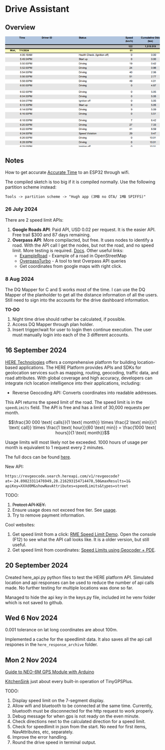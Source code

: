 # Drive Assistant

## Overview
![Discovery Movement Report](movement_report.png)

## Notes

How to get accurate [Accurate Time](https://lastminuteengineers.com/esp32-ntp-server-date-time-tutorial/) to an ESP32 through wifi.

The compiled sketch is too big if it is compiled normally. Use the following partition scheme instead:

```
Tools -> partition scheme -> "Hugh app (3MB no OTA/ 1MB SPIFFS)"
```

### 26 July 2024
There are 2 speed limit APIs:
1. **Google Roads API**: Paid API, USD 0.02 per request. It is the easier API. Free trail $300 and 87 days remaining.
2. **Overpass API**: More compilacted, but free. It uses nodes to identify a road. With the API call I get the nodes, but not the road, and no speed limit. More testing is required. [Docs](https://wiki.openstreetmap.org/wiki/Overpass_API).
Other useful links:
    - [ExampleRoad](https://www.openstreetmap.org/way/4279932#map=16/-24.9017/27.7493) - Example of a road in OpenStreetMap
    - [OverpassTurbo](https://overpass-turbo.eu/) - A tool to test Overpass API queries
    - Get coordinates from google maps with right click.

### 8 Aug 2024
The DQ Mapper for C and S works most of the time. I can use the DQ Mapper of the planholder to get all the distance information of all the users. Still need to sign into the accounts for the drive dashboard information. 

**TO-DO**
1. Night time drive should rather be calculated, if possible.
2. Access DQ Mapper through plan holder.
3. Insert trigger/wait for user to login then continue execution. The user must manually login into each of the 3 different accounts. 

## 16 September 2024

[HERE Technologies](https://developer.here.com/) offers a comprehensive platform for building location-based applications. The HERE Platform provides APIs and SDKs for geolocation services such as mapping, routing, geocoding, traffic data, and road attributes. With global coverage and high accuracy, developers can integrate rich location intelligence into their applications, including:
- Reverse Geocoding API: Converts coordinates into readable addresses.

This API returns the speed limit of the road. The speed limit is in the `speedLimits` field. The API is free and has a limit of 30,000 requests per month. 

$$\frac{30 000 \text{ calls}}{1 \text{ month}} \times \frac{2 \text{ min}}{1 \text{ call}} \times \frac{1 \text{ hour}}{60 \text{ min}} = \frac{1000 \text{ hours}}{1 \text{ month}}$$

Usage limits will most likely not be exceeded. 1000 hours of usage per month is equivalent to 1 request every 2 minutes.

The full docs can be found [here](https://developer.here.com/documentation/geocoding-search-api/dev_guide/topics/endpoint-reverse-geocode-brief.html).

New API:

```
https://revgeocode.search.hereapi.com/v1/revgeocode?
at=-24.89823311476949,28.216293154714478,50&maxResults=1&
apiKey=XXXd0M&showNavAttributes=speedLimits&types=street
```

TODO: 
1. ~~Protect API KEY.~~
2. Ensure usage does not exceed free tier. See [usage](https://platform.here.com/management/usage).
3. Try to remove payment information.

Cool websites:
1. Get speed limit from a click: [RME Speed Limit Demo](https://demo.support.here.com/examples/v3/rme_speed_limits). Open the console (F12) to see what the API call looks like. It is a older version, but still useful.
2. Get speed limit from coordinates: [Speed Limits using Geocoder + PDE](https://demo.support.here.com/examples/v3/link_speed_locator).

## 20 September 2024
Created here_api.py python files to test the HERE platform API. Simulated location and api responses can be used to reduce the number of api calls made. No further testing for multiple locations was done so far. 

Managed to hide the api key in the keys.py file, included int he venv folder which is not saved to github. 

## Wed 6 Nov 2024
0.001 tolerance on lat long coordinates are about 100m. 

Implemented a cache for the speedlimit data. It also saves all the api call respones in the `here_response_archive` folder.


## Mon 2 Nov 2024

[Guide to NEO-6M GPS Module with Arduino](https://randomnerdtutorials.com/guide-to-neo-6m-gps-module-with-arduino/)

[KitchenSink](https://github.com/mikalhart/TinyGPSPlus/blob/master/examples/KitchenSink/KitchenSink.ino) just about every built-in operation of TinyGPSPlus.

TODO:
1. Display speed limit on the 7-segment display.
2. Allow wifi and bluetooth to be connected at the same time. Currently, bluetooth must be disconnected for the http request to work properly.
3. Debug message for when gps is not ready on the even minute.
4. Check directions next to the calculated direction for a speed limit.
5. Check for speedlimit in json from the start. No need for first items, NavAttributes, etc, separately.
6. Improve the error handling.
7. Round the drive speed in terminal output.